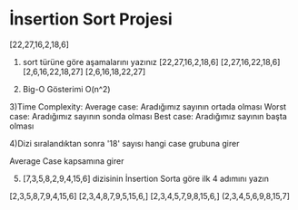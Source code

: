 # İnsertion Sort Projesi

[22,27,16,2,18,6] 

1) sort türüne göre aşamalarını yazınız
[22,27,16,2,18,6] [2,27,16,22,18,6] [2,6,16,22,18,27] [2,6,16,18,22,27]

2) Big-O Gösterimi
O(n^2)

3)Time Complexity:
Average case: Aradığımız sayının ortada olması
Worst case: Aradığımız sayının sonda olması
Best case: Aradığımız sayının başta olması

4)Dizi sıralandıktan sonra '18' sayısı hangi case grubuna girer 

Average Case kapsamına girer

5) [7,3,5,8,2,9,4,15,6] dizisinin İnsertion Sorta göre ilk 4 adımını yazın

[2,3,5,8,7,9,4,15,6] [2,3,4,8,7,9,5,15,6,] [2,3,4,5,7,9,8,15,6,] (2,3,4,5,6,9,8,15,7]

